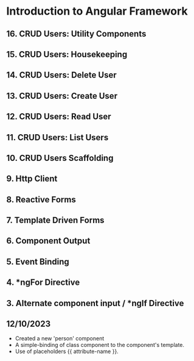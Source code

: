 # Introduction to Angular Framework

## 16. CRUD Users: Utility Components


## 15. CRUD Users: Housekeeping


## 14. CRUD Users: Delete User


## 13. CRUD Users: Create User


## 12. CRUD Users: Read User


## 11. CRUD Users: List Users


## 10. CRUD Users Scaffolding


## 9. Http Client


## 8. Reactive Forms


## 7. Template Driven Forms


## 6. Component Output


## 5. Event Binding 


## 4. *ngFor Directive


## 3. Alternate component input / *ngIf Directive





## 12/10/2023

- Created a new 'person' component
- A simple-binding of class component to the component's template.
- Use of placeholders {{ attribute-name }}.
